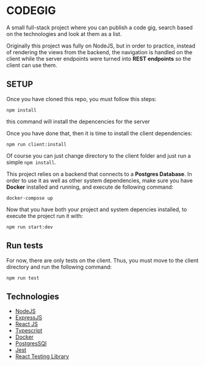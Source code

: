 # CODEGIG

A small full-stack project where you can publish a code gig, search based on the technologies and look at them as a list.

Originally this project was fully on NodeJS, but in order to practice, instead of rendering the views from the backend, the navigation is handled on the client while the server endpoints were turned into **REST endpoints** so the client can use them.

## SETUP

Once you have cloned this repo, you must follow this steps:

`npm install`

this command will install the depencencies for the server

Once you have done that, then it is time to install the client dependencies:

`npm run client:install`

Of course you can just change directory to the client folder and just run a simple `npm install`.

This project relies on a backend that connects to a **Postgres Database**. In order to use it as well as other system dependencies, make sure you have **Docker** installed and running, and execute de following command:

`docker-compose up`

Now that you have both your project and system depencies installed, to execute the project run it with:

`npm run start:dev`

## Run tests

For now, there are only tests on the client. Thus, you must move to the client directory and run the following command:

`npm run test`

## Technologies

- [NodeJS](https://nodejs.org)
- [ExpressJS](https://expressjs.com)
- [React JS](https://reactjs.org)
- [Typescript](https://typescriptlang.org)
- [Docker](https://docker.com)
- [PostgresSQl](https://postgresql.org)
- [Jest](https://jestjs.io)
- [React Testing Library](https://testing-library.com)
